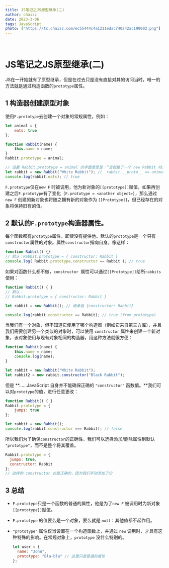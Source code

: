 ```yaml
---
title: JS笔记之JS原型继承(二)
author: chaizz
date: 2023-3-06
tags: JavaScript
photo: ["https://tc.chaizz.com/ec55444c4a1211edac740242ac190002.png"]
---
```


​         

<!--more-->

# JS笔记之JS原型继承(二)

JS在一开始就有了原型继承，但是在过去只是没有直接对其的访问当时，唯一的方法就是通过构造函数的`prototype`属性。



## 1 构造器创建原型对象

使用`F.prototype`去创建一个对象的常规属性，例如：

```js
let animal = {
    eats: true
};

function Rabbit(name) {
    this.name = name;
}
Rabbit.prototype = animal;

// 设置 Rabbit.prototype = animal 的字面意思是：“当创建了一个 new Rabbit 时，把它的 [[Prototype]] 赋值为 animal”。
let rabbit = new Rabbit("White Rabbit"); //  rabbit.__proto__ == animal
console.log(rabbit.eats); // true
```

`F.prototype`仅在`new F` 时被调用，他为新对象的`[[prototype]]`赋值，如果再创建之后`F.prototype`有了变化（`F.prototype = <another object>`），那么通过 `new F` 创建的新对象也将随之拥有新的对象作为 `[[Prototype]]`，但已经存在的对象将保持旧有的值。



## 2 默认的`F.prototype`构造器属性。

每个函数都有`prototype`属性，即使没有提供他。默认的`prototype`是一个只有`constructor`属性的对象。属性`constructor`指向自身。像这样：

```js
function Rabbit() {}
// 默认：Rabbit.prototype = { constructor: Rabbit }
console.log( Rabbit.prototype.constructor == Rabbit ); // true
```

如果对函数什么都不做，`constructor `属性可以通过`[[Prototype]]`给所`rabbits `使用：

```js
function Rabbit() { }
// 默认：
// Rabbit.prototype = { constructor: Rabbit }

let rabbit = new Rabbit(); // 继承自 {constructor: Rabbit}

console.log(rabbit.constructor == Rabbit); // true (from prototype)
```



当我们有一个对象，但不知道它使用了哪个构造器（例如它来自第三方库），并且我们需要创建另一个类似的对象时，可以使用 `constructor` 属性来创建一个新对象，该对象使用与现有对象相同的构造器，用这种方法就很方便：

```js
function Rabbit(name) {
    this.name = name;
    console.log(name);
}

let rabbit = new Rabbit("White Rabbit");
let rabbit2 = new rabbit.constructor("Black Rabbit");
```



但是 **……JavaScript 自身并不能确保正确的 `"constructor"` 函数值。**我们可以对`prototype`的值，进行任意更改：

```js
function Rabbit() { }
Rabbit.prototype = {
    jumps: true
};

let rabbit = new Rabbit();
console.log(rabbit.constructor === Rabbit); // false
```



所以我们为了确保`constructor`的正确性，我们可以选择添加/删除属性到默认 `"prototype"`，而不是整个将其覆盖。

```js
Rabbit.prototype = {
  jumps: true,
  constructor: Rabbit
};
// 这样的 constructor 也是正确的，因为我们手动添加了它
```



## 3 总结

- `F.prototype`只是一个函数的普通的属性，他是为了`new F` 被调用时为新对象`[[prototype]]`赋值。

- `F.prototype` 的值要么是一个对象，要么就是 `null`：其他值都不起作用。

- `"prototype"` 属性仅当设置在一个构造函数上，并通过 `new` 调用时，才具有这种特殊的影响。在常规对象上，`prototype` 没什么特别的。

  ```js
  let user = {
    name: "John",
    prototype: "Bla-bla" // 这里只是普通的属性
  };
  ```

  


